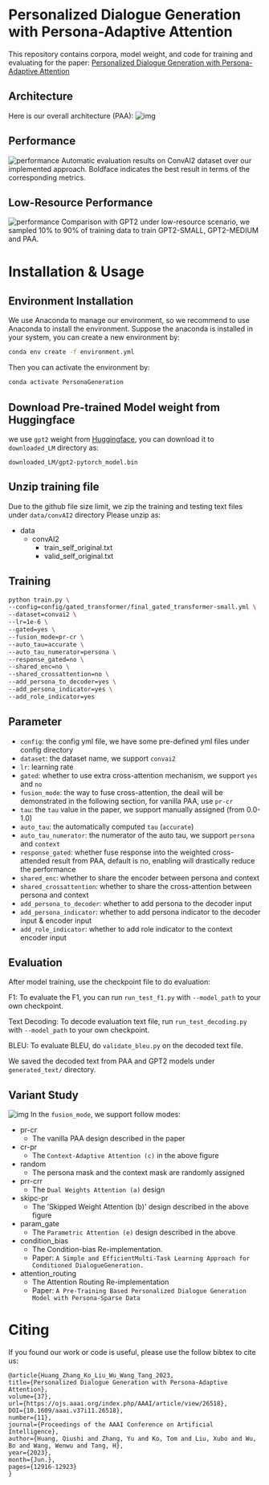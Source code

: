 # Personalized Dialogue Generation with Persona-Adaptive Attention
This repository contains corpora, model weight, and code for training and evaluating for the paper: [Personalized Dialogue Generation with Persona-Adaptive Attention]()

## Architecture
Here is our overall architecture (PAA):
![img](figures/PAA.png)

## Performance
![performance](figures/performance.png)
Automatic evaluation results on ConvAI2 dataset over our implemented approach. Boldface indicates the best result
in terms of the corresponding metrics.

## Low-Resource Performance
![performance](figures/load_percent.png)
Comparison with GPT2 under low-resource scenario, we sampled 10% to 90% of training data to train GPT2-SMALL, GPT2-MEDIUM and PAA.

# Installation & Usage
## Environment Installation
We use Anaconda to manage our environment, so we recommend to use Anaconda to install the environment.
Suppose the anaconda is installed in your system, you can create a new environment by:
```bash
conda env create -f environment.yml
```
Then you can activate the environment by:
```bash
conda activate PersonaGeneration
```

## Download Pre-trained Model weight from Huggingface
we use `gpt2` weight from [Huggingface](https://huggingface.co/gpt2/tree/main), you can download it to `downloaded_LM` directory as:

`downloaded_LM/gpt2-pytorch_model.bin`


## Unzip training file
Due to the github file size limit, we zip the training and testing text files under `data/convAI2` directory
Please unzip as:
- data
  - convAI2
    - train_self_original.txt
    - valid_self_original.txt

## Training
```bash
python train.py \
--config=config/gated_transformer/final_gated_transformer-small.yml \
--dataset=convai2 \
--lr=1e-6 \
--gated=yes \
--fusion_mode=pr-cr \
--auto_tau=accurate \
--auto_tau_numerator=persona \
--response_gated=no \
--shared_enc=no \
--shared_crossattention=no \
--add_persona_to_decoder=yes \
--add_persona_indicator=yes \
--add_role_indicator=yes
```

## Parameter
- `config`: the config yml file, we have some pre-defined yml files under config directory
- `dataset`: the dataset name, we support `convai2`
- `lr`: learning rate
- `gated`: whether to use extra cross-attention mechanism, we support `yes` and `no`
- `fusion_mode`: the way to fuse cross-attention, the deail will be demonstrated in the following section, for vanilla PAA, use `pr-cr`
- `tau`:  the `tau` value in the paper, we support manually assigned (from 0.0-1.0)
- `auto_tau`: the automatically computed `tau` (`accurate`)
- `auto_tau_numerator`: the numerator of the auto tau, we support `persona` and `context`
- `response_gated`: whether fuse response into the weighted cross-attended result from PAA, default is no, enabling will drastically reduce the performance
- `shared_enc`: whether to share the encoder between persona and context
- `shared_crossattention`: whether to share the cross-attention between persona and context
- `add_persona_to_decoder`: whether to add persona to the decoder input
- `add_persona_indicator`: whether to add persona indicator to the decoder input & encoder input
- `add_role_indicator`: whether to add role indicator to the context encoder input


## Evaluation
After model training, use the checkpoint file to do evaluation:

F1: To evaluate the F1, you can run `run_test_f1.py` with `--model_path` to your own checkpoint.

Text Decoding: To decode evaluation text file, run `run_test_decoding.py` with `--model_path` to your own checkpoint.

BLEU: To evaluate BLEU, do `validate_bleu.py` on the decoded text file.

We saved the decoded text from PAA and GPT2 models under `generated_text/` directory.
## Variant Study
![img](figures/variants.png)
In the `fusion_mode`, we support follow modes:
- pr-cr
  - The vanilla PAA design described in the paper
- cr-pr
  - The `Context-Adaptive Attention (c)` in the above figure
- random
  - The persona mask and the context mask are randomly assigned
- prr-crr
  - The `Dual Weights Attention (a)` design
- skipc-pr
  - The 'Skipped Weight Attention (b)' design described in the above figure
- param_gate
  - The `Parametric Attention (e)` design described in the above
- condition_bias
  - The Condition-bias Re-implementation.
  - Paper: ``A Simple and EfficientMulti-Task Learning Approach for Conditioned DialogueGeneration.``
- attention_routing
  - The Attention Routing Re-implementation
  - Paper: `A Pre-Training Based Personalized Dialogue Generation Model with Persona-Sparse Data`
# Citing
If you found our work or code is useful, please use the follow bibtex to cite us:
```
@article{Huang_Zhang_Ko_Liu_Wu_Wang_Tang_2023,
title={Personalized Dialogue Generation with Persona-Adaptive Attention},
volume={37},
url={https://ojs.aaai.org/index.php/AAAI/article/view/26518},
DOI={10.1609/aaai.v37i11.26518}, 
number={11},
journal={Proceedings of the AAAI Conference on Artificial Intelligence},
author={Huang, Qiushi and Zhang, Yu and Ko, Tom and Liu, Xubo and Wu, Bo and Wang, Wenwu and Tang, H},
year={2023},
month={Jun.},
pages={12916-12923}
}
```
